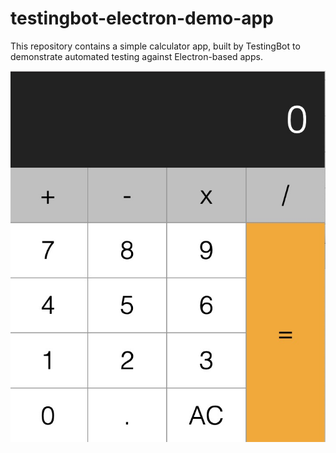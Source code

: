 # testingbot-electron-demo-app

This repository contains a simple calculator app, built by TestingBot to demonstrate automated testing against Electron-based apps.

![Electron Calculator App](screenshot.jpg?raw=true "Electron Demo App")
